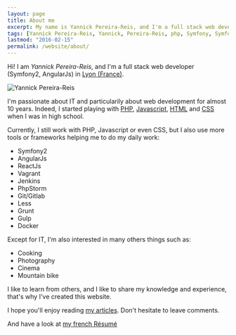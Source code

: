 ```yaml
---
layout: page
title: About me
excerpt: My name is Yannick Pereira-Reis, and I'm a full stack web developer in Lyon (France).
tags: [Yannick Pereira-Reis, Yannick, Pereira-Reis, php, Symfony, Symfony2, AngularJs, Docker, Vagrant, Elasticsearch, Lyon]
lastmod: "2016-02-15"
permalink: /website/about/
---
```


Hi! I am *Yannick Pereira-Reis*, and I'm a full stack web developer (Symfony2, AngularJs) in [Lyon (France)](http://www.lyon.fr/page/accueil.html).

<img class="img-center" src="../../images/author/avatar.png" alt="Yannick Pereira-Reis">

I'm passionate about IT and particularily about web development for almost 10 years.
Indeed, I started playing with [PHP](http://php.net/),
[Javascript](http://fr.wikipedia.org/wiki/JavaScript),
[HTML](http://fr.wikipedia.org/wiki/Hypertext_Markup_Language)
and [CSS](http://en.wikipedia.org/wiki/Cascading_Style_Sheets) when I was in high school.

Currently, I still work with PHP, Javascript or even CSS, but I also use more tools or frameworks helping me to do my daily work:

* Symfony2
* AngularJs
* ReactJs
* Vagrant
* Jenkins
* PhpStorm
* Git/Gitlab
* Less
* Grunt
* Gulp
* Docker

Except for IT, I'm also interested in many others things such as:

* Cooking
* Photography
* Cinema
* Mountain bike

I like to learn from others, and I like to share my knowledge and experience, that's why I've created this website.

I hope you'll enjoy reading [my articles](/). Don't hesitate to leave comments.

And have a look at [my french Résumé](/website/resume)
